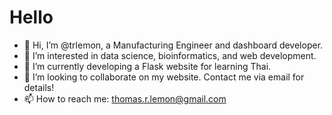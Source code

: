 # Hello
- 👋 Hi, I’m @trlemon, a Manufacturing Engineer and dashboard developer.
- 👀 I’m interested in data science, bioinformatics, and web development.
- 🌱 I’m currently developing a Flask website for learning Thai.
- 💞️ I’m looking to collaborate on my website. Contact me via email for details!
- 📫 How to reach me: thomas.r.lemon@gmail.com

<!---
trlemon/trlemon is a ✨ special ✨ repository because its `README.md` (this file) appears on your GitHub profile.
You can click the Preview link to take a look at your changes.
--->
